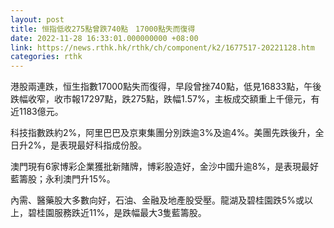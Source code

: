 ```yaml
---
layout: post
title: 恒指低收275點曾跌740點　17000點失而復得
date: 2022-11-28 16:33:01.000000000 +08:00
link: https://news.rthk.hk/rthk/ch/component/k2/1677517-20221128.htm
categories: rthk
---
```


港股兩連跌，恒生指數17000點失而復得，早段曾挫740點，低見16833點，午後跌幅收窄，收市報17297點，跌275點，跌幅1.57%，主板成交額重上千億元，有近1183億元。

科技指數跌約2%，阿里巴巴及京東集團分別跌逾3%及逾4%。美團先跌後升，全日升2%，是表現最好科指成份股。

澳門現有6家博彩企業獲批新賭牌，博彩股造好，金沙中國升逾8%，是表現最好藍籌股；永利澳門升15%。

內需、醫藥股大多數向好，石油、金融及地產股受壓。龍湖及碧桂園跌5%或以上，碧桂園服務跌近11%，是跌幅最大3隻藍籌股。
